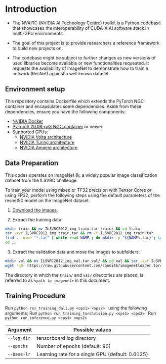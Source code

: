 # Introduction

- The NVAITC (NVIDIA AI Technology Centre) toolkit is a Python codebase that showcases the interoperability of CUDA-X AI software stack in multi-GPU environments.

- The goal of this project is to provide researchers a reference framework to build new projects on.

- The codebase might be subject to further changes as new versions of used libraries become available or new functionalities requested. It requests the availability of ImageNet to demonstrate how to train a network (ResNet) against a well known dataset.



## Environment setup

This repository contains Dockerfile which extends the PyTorch NGC container and encapsulates some dependencies. Aside from these dependencies, ensure you have the following components:

* [NVIDIA Docker](https://github.com/NVIDIA/nvidia-docker)
* [PyTorch 20.08-py3 NGC container](https://ngc.nvidia.com/registry/nvidia-pytorch) or newer
* Supported GPUs:
    * [NVIDIA Volta architecture](https://www.nvidia.com/en-us/data-center/volta-gpu-architecture/)
    * [NVIDIA Turing architecture](https://www.nvidia.com/en-us/geforce/turing/)
    * [NVIDIA Ampere architecture](https://www.nvidia.com/en-us/data-center/nvidia-ampere-gpu-architecture/)

## Data Preparation 

This codes operates on ImageNet 1k, a widely popular image classification dataset from the ILSVRC challenge.

To train your model using mixed or TF32 precision with Tensor Cores or using FP32, perform the following steps using the default parameters of the resnet50 model on the ImageNet dataset.

1. [Download the images](http://image-net.org/download-images).

2. Extract the training data:
  ```bash
  mkdir train && mv ILSVRC2012_img_train.tar train/ && cd train
  tar -xvf ILSVRC2012_img_train.tar && rm -f ILSVRC2012_img_train.tar
  find . -name "*.tar" | while read NAME ; do mkdir -p "${NAME%.tar}"; tar -xvf "${NAME}" -C "${NAME%.tar}"; rm -f "${NAME}"; done
  cd ..
  ```

3. Extract the validation data and move the images to subfolders:
  ```bash
  mkdir val && mv ILSVRC2012_img_val.tar val/ && cd val && tar -xvf ILSVRC2012_img_val.tar
  wget -qO- https://raw.githubusercontent.com/soumith/imagenetloader.torch/master/valprep.sh | bash
  ```

The directory in which the `train/` and `val/` directories are placed, is referred to as `<path to imagenet>` in this document.

## Training Procedure

Run `python run_training_dali.py <ops1> <ops2> ` using the following arguments:
Run `python run_training_torchvision.py <ops1> <ops2> `
Run `python run_inference.py <ops1> <ops2> `


| Argument | Possible values |
|----------|----------|
| `--log-dir` | tensorboard log directory |
| `--epochs` | Number of epochs (default: 90) |
| `--base-lr` | Learning rate for a single GPU (default: 0.0125) |
